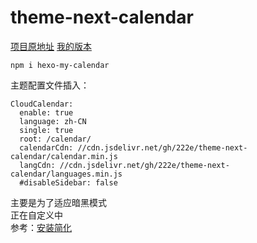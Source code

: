 # theme-next-calendar
[项目原地址](https://github.com/icecory/theme-next-calendar)
[我的版本](https://www.npmjs.com/package/hexo-my-calendar)

```
npm i hexo-my-calendar
```
主题配置文件插入：
```
CloudCalendar:
  enable: true
  language: zh-CN
  single: true
  root: /calendar/
  calendarCdn: //cdn.jsdelivr.net/gh/222e/theme-next-calendar/calendar.min.js
  langCdn: //cdn.jsdelivr.net/gh/222e/theme-next-calendar/languages.min.js
  #disableSidebar: false
```
主要是为了适应暗黑模式<br>
正在自定义中<br>
参考：[安装简化](https://github.com/theme-next/theme-next-calendar)

